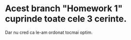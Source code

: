 # Acest branch "Homework 1" cuprinde toate cele 3 cerinte.
Dar nu cred ca le-am ordonat tocmai optim.
